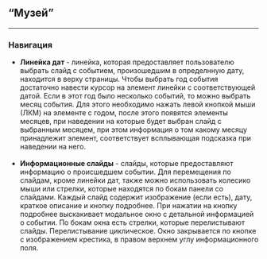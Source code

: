 <h2><q>Музей</q></h2>
<hr/>
<h3>Навигация</h3>
<ul>
	<li><b>Линейка дат</b> - линейка, которая предоставляет пользователю выбрать слайд с событием, произошедшим в определнную дату, находится в верху страницы. Чтобы выбрать год события достаточно навести курсор на элемент линейки с соответствующей датой. Если в этот год было несколько событий, то можно выбрать месяц события. Для этого необходимо нажать левой кнопкой мыши (ЛКМ) на элементе с годом, после этого появятся элементы месяцев, при наведении на которые будет выбран слайд с выбранным месяцем, при этом информация о том какому месяцу принадлежит элемент, соответствует всплывающая подсказка при наведении на него.</li>
	</br>
	<li><b>Информационные слайды</b> - слайды, которые предоставляют информацию о происшедшем событии. Для перемещения по слайдам, кроме линейки дат, также можно использовать колесико мыши или стрелки, которые находятся по бокам панели со слайдами. Каждый слайд содержит изображение (если есть), дату, краткое описание и кнопку подробнее. При нажатии на кнопку подробнее выскакивает модальное окно с детальной информацией о событии. По бокам окна есть стрелки, которые перелистывают слайды. Перелистывание циклическое. Окно закрывается по кнопке с изображением крестика, в правом верхнем углу информационного поля.</li>
</ul>
